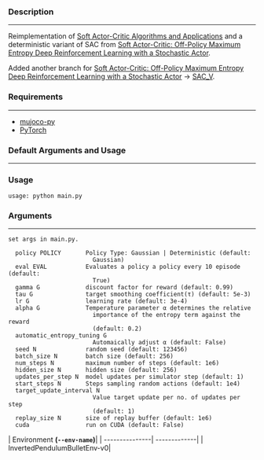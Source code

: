 ### Description
------------
Reimplementation of [Soft Actor-Critic Algorithms and Applications](https://arxiv.org/pdf/1812.05905.pdf) and a deterministic variant of SAC from [Soft Actor-Critic: Off-Policy Maximum Entropy Deep Reinforcement
Learning with a Stochastic Actor](https://arxiv.org/pdf/1801.01290.pdf).

Added another branch for [Soft Actor-Critic: Off-Policy Maximum Entropy Deep Reinforcement
Learning with a Stochastic Actor](https://arxiv.org/pdf/1801.01290.pdf) -> [SAC_V](https://github.com/pranz24/pytorch-soft-actor-critic/tree/SAC_V).

### Requirements
------------
*   [mujoco-py](https://pybullet.org/)
*   [PyTorch](http://pytorch.org/)

### Default Arguments and Usage
------------
### Usage

```
usage: python main.py 
```


### Arguments
------------
```
set args in main.py.

  policy POLICY       Policy Type: Gaussian | Deterministic (default:
                        Gaussian)
  eval EVAL           Evaluates a policy a policy every 10 episode (default:
                        True)
  gamma G             discount factor for reward (default: 0.99)
  tau G               target smoothing coefficient(τ) (default: 5e-3)
  lr G                learning rate (default: 3e-4)
  alpha G             Temperature parameter α determines the relative
                        importance of the entropy term against the reward
                        (default: 0.2)
  automatic_entropy_tuning G
                        Automaically adjust α (default: False)
  seed N              random seed (default: 123456)
  batch_size N        batch size (default: 256)
  num_steps N         maximum number of steps (default: 1e6)
  hidden_size N       hidden size (default: 256)
  updates_per_step N  model updates per simulator step (default: 1)
  start_steps N       Steps sampling random actions (default: 1e4)
  target_update_interval N
                        Value target update per no. of updates per step
                        (default: 1)
  replay_size N       size of replay buffer (default: 1e6)
  cuda                run on CUDA (default: False)
```

| Environment **(`--env-name`)**|
| ---------------| -------------|
| InvertedPendulumBulletEnv-v0|
